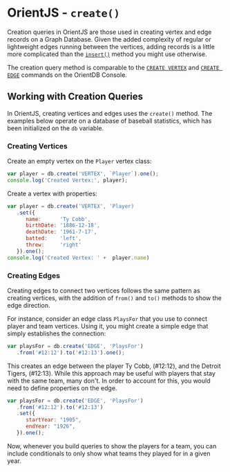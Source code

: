 # OrientJS - `create()`

Creation queries in OrientJS are those used in creating vertex and edge records on a Graph Database.  Given the added complexity of regular or lightweight edges running between the vertices, adding records is a little more complicated than the [`insert()`](OrientJS-Query-Insert) method you might use otherwise.

The creation query method is comparable to the [`CREATE VERTEX`](SQL-Create-Vertex.md) and [`CREATE EDGE`](SQL-Create-Edge.md) commands on the OrientDB Console.


## Working with Creation Queries

In OrientJS, creating vertices and edges uses the `create()` method.  The examples below operate on a database of baseball statistics, which has been initialized on the `db` variable.


### Creating Vertices

Create an empty vertex on the `Player` vertex class:

```js
var player = db.create('VERTEX', `Player`).one();
console.log('Created Vertex:', player);
```

Create a vertex with properties:

```js
var player = db.create('VERTEX', 'Player)
   .set({
      name:      'Ty Cobb',
      birthDate: '1886-12-18',
      deathDate: '1961-7-17',
      batted:    'left',
      threw:     'right'
   }).one();
console.log('Created Vertex: ' +  player.name)
```

### Creating Edges

Creating edges to connect two vertices follows the same pattern as creating vertices, with the addition of `from()` and `to()` methods to show the edge direction.

For instance, consider an edge class `PlaysFor` that you use to connect player and team vertices.  Using it, you might create a simple edge that simply establishes the connection:

```js
var playsFor = db.create('EDGE', 'PlaysFor')
   .from('#12:12').to('#12:13').one();
```

This creates an edge between the player Ty Cobb, (#12:12), and the Detroit Tigers, (#12:13).  While this approach may be useful with players that stay with the same team, many don't.  In order to account for this, you would need to define properties on the edge. 

```js
var playsFor = db.create('EDGE', 'PlaysFor')
   .from('#12:12').to('#12:13')
   .set({
      startYear: "1905",
      endYear: "1926",
   }).one();
```

Now, whenever you build queries to show the players for a team, you can include conditionals to only show what teams they played for in a given year.
